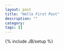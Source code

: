 ```yaml
---
layout: post
title: "Hello First Post"
description: ""
category: 
tags: []
---
```

{% include JB/setup %}
